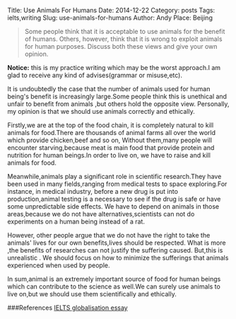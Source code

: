 Title: Use Animals For Humans
Date: 2014-12-22
Category: posts
Tags: ielts,writing
Slug: use-animals-for-humans
Author: Andy
Place: Beijing

>Some people think that it is acceptable to use animals for the benefit of humans. Others, however, think that it is wrong to exploit animals for human purposes. Discuss both these views and give your own opinion.

**Notice:** this is my practice writing  which may be the worst approach.I am glad to receive any kind of advises(grammar or misuse,etc).

It is undoubtedly the case that the number of animals used for human being's benefit  is increasingly large.Some people think
this is unethical and unfair to benefit from animals ,but others hold the opposite view. Personally, my opinion is that we should
use animals correctly and ethically.

Firstly,we are at the top of the food chain, it is completely  natural to kill animals for food.There are thousands of animal farms all over the world which provide chicken,beef and so on,
Without them,many people will encounter starving,because meat is main food that provide protein and nutrition for human beings.In order to live on, we have to raise and kill animals for food.

Meanwhile,animals play a significant role in scientific research.They have been used in many fields,ranging from medical tests to space exploring.For instance,
in medical industry, before a new drug is put into production,animal testing is a necessary to see if the drug is safe or have some unpredictable side effects.
We have to depend on animals in those areas,because we do not have alternatives,scientists can not do experiments on a human being instead of a rat.

However, other people argue that we do not have the right to take the animals' lives for our own benefits,lives should be
respected. What is more ,the benefits of researches can not justify the suffering caused. But,this is unrealistic .
We should focus on how to minimize the sufferings that animals experienced when used by people.

In sum,animal is an extremely important source of food for human beings which can contribute to the science as well.We can surely use
animals to live on,but we should use them scientifically and ethically.




###References
[IELTS globalisation essay](http://ielts-simon.com/ielts-help-and-english-pr/2011/06/ielts-writing-task-2-gender-and-university-essay.html)

